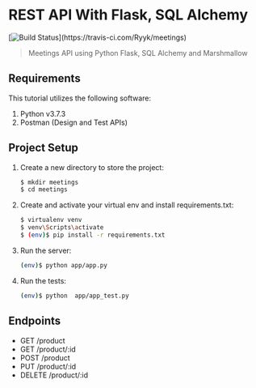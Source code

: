 # REST API With Flask, SQL Alchemy

[![Build Status](https://travis-ci.com/Ryyk/meetings.svg?token=8YLktDDQipLLgFGN1NpP&branch=master!)](https://travis-ci.com/Ryyk/meetings)

> Meetings API using Python Flask, SQL Alchemy and Marshmallow

## Requirements

This tutorial utilizes the following software:

1. Python v3.7.3
1. Postman (Design and Test APIs)

## Project Setup

1. Create a new directory to store the project:

    ```sh
    $ mkdir meetings
    $ cd meetings
    ```

1. Create and activate your virtual env and install requirements.txt:

    ```sh
    $ virtualenv venv
    $ venv\Scripts\activate
    $ (env)$ pip install -r requirements.txt
    ```

1. Run the server:

    ```sh
    (env)$ python app/app.py
    ```

1. Run the tests:

    ```sh
    (env)$ python  app/app_test.py
    ```

## Endpoints

* GET     /product
* GET     /product/:id
* POST    /product
* PUT     /product/:id
* DELETE  /product/:id
